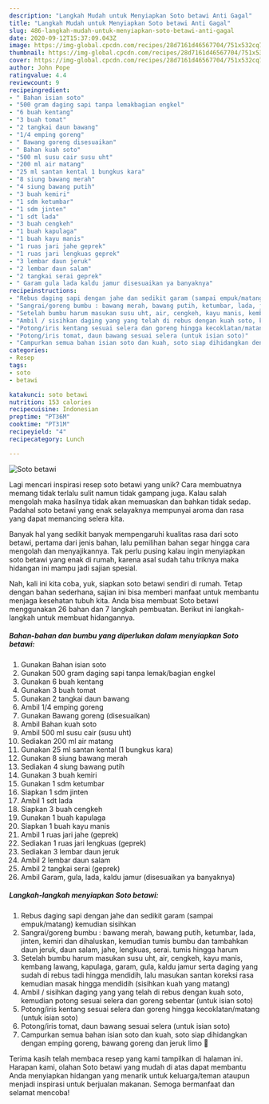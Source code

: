 ```yaml
---
description: "Langkah Mudah untuk Menyiapkan Soto betawi Anti Gagal"
title: "Langkah Mudah untuk Menyiapkan Soto betawi Anti Gagal"
slug: 486-langkah-mudah-untuk-menyiapkan-soto-betawi-anti-gagal
date: 2020-09-12T15:37:09.043Z
image: https://img-global.cpcdn.com/recipes/28d7161d46567704/751x532cq70/soto-betawi-foto-resep-utama.jpg
thumbnail: https://img-global.cpcdn.com/recipes/28d7161d46567704/751x532cq70/soto-betawi-foto-resep-utama.jpg
cover: https://img-global.cpcdn.com/recipes/28d7161d46567704/751x532cq70/soto-betawi-foto-resep-utama.jpg
author: John Pope
ratingvalue: 4.4
reviewcount: 9
recipeingredient:
- " Bahan isian soto"
- "500 gram daging sapi tanpa lemakbagian engkel"
- "6 buah kentang"
- "3 buah tomat"
- "2 tangkai daun bawang"
- "1/4 emping goreng"
- " Bawang goreng disesuaikan"
- " Bahan kuah soto"
- "500 ml susu cair susu uht"
- "200 ml air matang"
- "25 ml santan kental 1 bungkus kara"
- "8 siung bawang merah"
- "4 siung bawang putih"
- "3 buah kemiri"
- "1 sdm ketumbar"
- "1 sdm jinten"
- "1 sdt lada"
- "3 buah cengkeh"
- "1 buah kapulaga"
- "1 buah kayu manis"
- "1 ruas jari jahe geprek"
- "1 ruas jari lengkuas geprek"
- "3 lembar daun jeruk"
- "2 lembar daun salam"
- "2 tangkai serai geprek"
- " Garam gula lada kaldu jamur disesuaikan ya banyaknya"
recipeinstructions:
- "Rebus daging sapi dengan jahe dan sedikit garam (sampai empuk/matang) kemudian sisihkan"
- "Sangrai/goreng bumbu : bawang merah, bawang putih, ketumbar, lada, jinten, kemiri dan dihaluskan, kemudian tumis bumbu dan tambahkan daun jeruk, daun salam, jahe, lengkuas, serai. tumis hingga harum"
- "Setelah bumbu harum masukan susu uht, air, cengkeh, kayu manis, kembang lawang, kapulaga, garam, gula, kaldu jamur serta daging yang sudah di rebus tadi hingga mendidih, lalu masukan santan koreksi rasa kemudian masak hingga mendidih (sisihkan kuah yang matang)"
- "Ambil / sisihkan daging yang yang telah di rebus dengan kuah soto, kemudian potong sesuai selera dan goreng sebentar (untuk isian soto)"
- "Potong/iris kentang sesuai selera dan goreng hingga kecoklatan/matang (untuk isian soto)"
- "Potong/iris tomat, daun bawang sesuai selera (untuk isian soto)"
- "Campurkan semua bahan isian soto dan kuah, soto siap dihidangkan dengan emping goreng, bawang goreng dan jeruk limo 🥰"
categories:
- Resep
tags:
- soto
- betawi

katakunci: soto betawi 
nutrition: 153 calories
recipecuisine: Indonesian
preptime: "PT36M"
cooktime: "PT31M"
recipeyield: "4"
recipecategory: Lunch

---
```



![Soto betawi](https://img-global.cpcdn.com/recipes/28d7161d46567704/751x532cq70/soto-betawi-foto-resep-utama.jpg)

Lagi mencari inspirasi resep soto betawi yang unik? Cara membuatnya memang tidak terlalu sulit namun tidak gampang juga. Kalau salah mengolah maka hasilnya tidak akan memuaskan dan bahkan tidak sedap. Padahal soto betawi yang enak selayaknya mempunyai aroma dan rasa yang dapat memancing selera kita.



Banyak hal yang sedikit banyak mempengaruhi kualitas rasa dari soto betawi, pertama dari jenis bahan, lalu pemilihan bahan segar hingga cara mengolah dan menyajikannya. Tak perlu pusing kalau ingin menyiapkan soto betawi yang enak di rumah, karena asal sudah tahu triknya maka hidangan ini mampu jadi sajian spesial.


Nah, kali ini kita coba, yuk, siapkan soto betawi sendiri di rumah. Tetap dengan bahan sederhana, sajian ini bisa memberi manfaat untuk membantu menjaga kesehatan tubuh kita. Anda bisa membuat Soto betawi menggunakan 26 bahan dan 7 langkah pembuatan. Berikut ini langkah-langkah untuk membuat hidangannya.

<!--inarticleads1-->

##### Bahan-bahan dan bumbu yang diperlukan dalam menyiapkan Soto betawi:

1. Gunakan  Bahan isian soto
1. Gunakan 500 gram daging sapi tanpa lemak/bagian engkel
1. Gunakan 6 buah kentang
1. Gunakan 3 buah tomat
1. Gunakan 2 tangkai daun bawang
1. Ambil 1/4 emping goreng
1. Gunakan  Bawang goreng (disesuaikan)
1. Ambil  Bahan kuah soto
1. Ambil 500 ml susu cair (susu uht)
1. Sediakan 200 ml air matang
1. Gunakan 25 ml santan kental (1 bungkus kara)
1. Gunakan 8 siung bawang merah
1. Sediakan 4 siung bawang putih
1. Gunakan 3 buah kemiri
1. Gunakan 1 sdm ketumbar
1. Siapkan 1 sdm jinten
1. Ambil 1 sdt lada
1. Siapkan 3 buah cengkeh
1. Gunakan 1 buah kapulaga
1. Siapkan 1 buah kayu manis
1. Ambil 1 ruas jari jahe (geprek)
1. Sediakan 1 ruas jari lengkuas (geprek)
1. Sediakan 3 lembar daun jeruk
1. Ambil 2 lembar daun salam
1. Ambil 2 tangkai serai (geprek)
1. Ambil  Garam, gula, lada, kaldu jamur (disesuaikan ya banyaknya)




<!--inarticleads2-->

##### Langkah-langkah menyiapkan Soto betawi:

1. Rebus daging sapi dengan jahe dan sedikit garam (sampai empuk/matang) kemudian sisihkan
1. Sangrai/goreng bumbu : bawang merah, bawang putih, ketumbar, lada, jinten, kemiri dan dihaluskan, kemudian tumis bumbu dan tambahkan daun jeruk, daun salam, jahe, lengkuas, serai. tumis hingga harum
1. Setelah bumbu harum masukan susu uht, air, cengkeh, kayu manis, kembang lawang, kapulaga, garam, gula, kaldu jamur serta daging yang sudah di rebus tadi hingga mendidih, lalu masukan santan koreksi rasa kemudian masak hingga mendidih (sisihkan kuah yang matang)
1. Ambil / sisihkan daging yang yang telah di rebus dengan kuah soto, kemudian potong sesuai selera dan goreng sebentar (untuk isian soto)
1. Potong/iris kentang sesuai selera dan goreng hingga kecoklatan/matang (untuk isian soto)
1. Potong/iris tomat, daun bawang sesuai selera (untuk isian soto)
1. Campurkan semua bahan isian soto dan kuah, soto siap dihidangkan dengan emping goreng, bawang goreng dan jeruk limo 🥰




Terima kasih telah membaca resep yang kami tampilkan di halaman ini. Harapan kami, olahan Soto betawi yang mudah di atas dapat membantu Anda menyiapkan hidangan yang menarik untuk keluarga/teman ataupun menjadi inspirasi untuk berjualan makanan. Semoga bermanfaat dan selamat mencoba!
